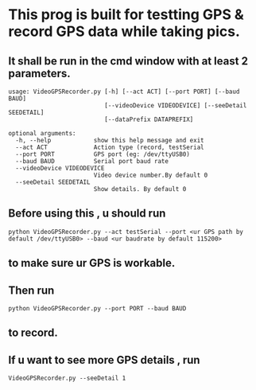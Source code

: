 # This prog is built for testting GPS & record GPS data while taking pics.

## It shall be run in the cmd window with at least 2 parameters.
```
usage: VideoGPSRecorder.py [-h] [--act ACT] [--port PORT] [--baud BAUD]
                           [--videoDevice VIDEODEVICE] [--seeDetail SEEDETAIL]
                           [--dataPrefix DATAPREFIX]

optional arguments:
  -h, --help            show this help message and exit
  --act ACT             Action type (record, testSerial
  --port PORT           GPS port (eg: /dev/ttyUSB0)
  --baud BAUD           Serial port baud rate
  --videoDevice VIDEODEVICE
                        Video device number.By default 0
  --seeDetail SEEDETAIL
                        Show details. By default 0
```
## Before using this , u should run
`python VideoGPSRecorder.py --act testSerial --port <ur GPS path by default /dev/ttyUSB0> --baud <ur baudrate by default 115200>`  
## to make sure ur GPS is workable.

## Then run
`python VideoGPSRecorder.py --port PORT --baud BAUD`
## to record.

## If u want to see more GPS details , run  
`VideoGPSRecorder.py --seeDetail 1`
